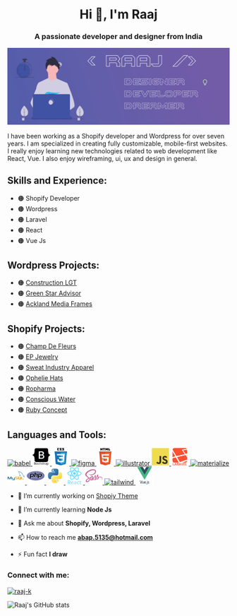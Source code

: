 



<h1 align="center">Hi 👋, I'm Raaj </h1>
<h3 align="center">A passionate developer and designer from India</h3>

![](https://github.com/blueGen135/blueGen135/blob/main/cover.png)

 I have been working as a Shopify developer and Wordpress for over seven years. I am specialized in creating fully customizable, mobile-first websites. I really enjoy learning new technologies related to web development like React, Vue. I also enjoy wireframing, ui, ux and design in general.

## Skills and Experience: 
- 🟠 Shopify Developer
- 🟠 Wordpress
- 🟠 Laravel
- 🟠 React
- 🟠 Vue Js
## Wordpress Projects:
- 🟠 <a href="https://constructionlgt.com/" target="_blank">Construction LGT</a>
- 🟠 <a href="https://greenstaradvis.wpengine.com/" target="_blank">Green Star Advisor</a>
- 🟠 <a href="https://www.acklandmediaframes.com/" target="_blank">Ackland Media Frames</a>
## Shopify Projects:
- 🟠 <a href="https://www.champdefleurs.fr/" target="_blank">Champ De Fleurs</a>
- 🟠 <a href="https://epjewelry.shop/" target="_blank">EP Jewelry</a>
- 🟠 <a href="https://www.sweatindustryapparel.com/" target="_blank">Sweat Industry Apparel</a>
- 🟠 <a href="https://opheliehats.com/" target="_blank">Ophelie Hats</a>
- 🟠 <a href="https://ropharma.ro/" target="_blank">Ropharma</a>
- 🟠 <a href="https://consciouswater.com/" target="_blank">Conscious Water</a>
- 🟠 <a href="https://rubyconcept.com/" target="_blank">Ruby Concept</a>
## Languages and Tools:
<p align="left"> <a href="https://babeljs.io/" target="_blank"> <img src="https://www.vectorlogo.zone/logos/babeljs/babeljs-icon.svg" alt="babel" width="40" height="40"/> </a> <a href="https://getbootstrap.com" target="_blank"> <img src="https://raw.githubusercontent.com/devicons/devicon/master/icons/bootstrap/bootstrap-plain-wordmark.svg" alt="bootstrap" width="40" height="40"/> </a> <a href="https://www.w3schools.com/css/" target="_blank"> <img src="https://raw.githubusercontent.com/devicons/devicon/master/icons/css3/css3-original-wordmark.svg" alt="css3" width="40" height="40"/> </a> <a href="https://www.figma.com/" target="_blank"> <img src="https://www.vectorlogo.zone/logos/figma/figma-icon.svg" alt="figma" width="40" height="40"/> </a> <a href="https://www.w3.org/html/" target="_blank"> <img src="https://raw.githubusercontent.com/devicons/devicon/master/icons/html5/html5-original-wordmark.svg" alt="html5" width="40" height="40"/> </a> <a href="https://www.adobe.com/in/products/illustrator.html" target="_blank"> <img src="https://www.vectorlogo.zone/logos/adobe_illustrator/adobe_illustrator-icon.svg" alt="illustrator" width="40" height="40"/> </a> <a href="https://developer.mozilla.org/en-US/docs/Web/JavaScript" target="_blank"> <img src="https://raw.githubusercontent.com/devicons/devicon/master/icons/javascript/javascript-original.svg" alt="javascript" width="40" height="40"/> </a> <a href="https://laravel.com/" target="_blank"> <img src="https://raw.githubusercontent.com/devicons/devicon/master/icons/laravel/laravel-plain-wordmark.svg" alt="laravel" width="40" height="40"/> </a> <a href="https://materializecss.com/" target="_blank"> <img src="https://raw.githubusercontent.com/prplx/svg-logos/5585531d45d294869c4eaab4d7cf2e9c167710a9/svg/materialize.svg" alt="materialize" width="40" height="40"/> </a> <a href="https://www.mysql.com/" target="_blank"> <img src="https://raw.githubusercontent.com/devicons/devicon/master/icons/mysql/mysql-original-wordmark.svg" alt="mysql" width="40" height="40"/> </a> <a href="https://www.php.net" target="_blank"> <img src="https://raw.githubusercontent.com/devicons/devicon/master/icons/php/php-original.svg" alt="php" width="40" height="40"/> </a> <a href="https://www.python.org" target="_blank"> <img src="https://raw.githubusercontent.com/devicons/devicon/master/icons/python/python-original.svg" alt="python" width="40" height="40"/> </a> <a href="https://reactjs.org/" target="_blank"> <img src="https://raw.githubusercontent.com/devicons/devicon/master/icons/react/react-original-wordmark.svg" alt="react" width="40" height="40"/> </a> <a href="https://sass-lang.com" target="_blank"> <img src="https://raw.githubusercontent.com/devicons/devicon/master/icons/sass/sass-original.svg" alt="sass" width="40" height="40"/> </a> <a href="https://tailwindcss.com/" target="_blank"> <img src="https://www.vectorlogo.zone/logos/tailwindcss/tailwindcss-icon.svg" alt="tailwind" width="40" height="40"/> </a> <a href="https://vuejs.org/" target="_blank"> <img src="https://raw.githubusercontent.com/devicons/devicon/master/icons/vuejs/vuejs-original-wordmark.svg" alt="vuejs" width="40" height="40"/> </a> </p>



- 🔭 I’m currently working on [Shopiy Theme](https://bgc-fitness-store.myshopify.com/password)

- 🌱 I’m currently learning **Node Js**

- 💬 Ask me about **Shopify, Wordpress, Laravel**

- 📫 How to reach me **abap.5135@hotmail.com**

- ⚡ Fun fact **I draw**

<h3 align="left">Connect with me:</h3>
<p align="left">
<a href="https://linkedin.com/in/raaj-k" target="blank"><img align="center" src="https://raw.githubusercontent.com/rahuldkjain/github-profile-readme-generator/master/src/images/icons/Social/linked-in-alt.svg" alt="raaj-k" height="30" width="40" /></a>
</p>

![Raaj's GitHub stats](https://github-readme-stats.vercel.app/api?username=bluegen135&show_icons=true&theme=radical)














